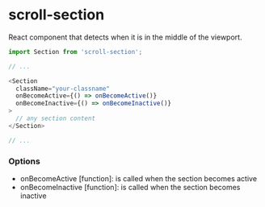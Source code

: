 # scroll-section

React component that detects when it is in the middle of the viewport.

```js
import Section from 'scroll-section';

// ...

<Section
  className="your-classname"
  onBecomeActive={() => onBecomeActive()}
  onBecomeInactive={() => onBecomeInactive()}
>
  // any section content
</Section>

// ...
```

### Options
* onBecomeActive [function]: is called when the section becomes active
* onBecomeInactive [function]: is called when the section becomes inactive
